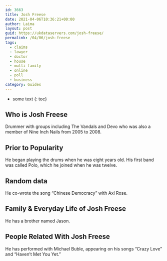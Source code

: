 ```yaml
---
id: 3663
title: Josh Freese
date: 2021-04-06T10:36:21+00:00
author: Laima
layout: post
guid: https://ukdataservers.com/josh-freese/
permalink: /04/06/josh-freese
tags:
  - claims
  - lawyer
  - doctor
  - house
  - multi family
  - online
  - poll
  - business
category: Guides
---
```


* some text
{: toc}


## Who is Josh Freese
                  
                  
                  
Drummer with groups including The Vandals and Devo who was also a member of Nine Inch Nails from 2005 to 2008.
                  
              
            
              
            
                
                
                
## Prior to Popularity
                  
                  
                  
He began playing the drums when he was eight years old. His first band was called Polo, which he joined when he was twelve.
                  
              
            
              
            
                
                
                
## Random data
                  
                  
                  
He co-wrote the song &#8220;Chinese Democracy&#8221; with Axl Rose.
                  
              
            
              
            
                
                
                
## Family & Everyday Life of Josh Freese
                  
                  
                  
He has a brother named Jason.
                  
              
            
              
            
                
                
                
## People Related With Josh Freese
                  
                  
                  
He has performed with Michael Buble, appearing on his songs &#8220;Crazy Love&#8221; and &#8220;Haven&#8217;t Met You Yet.&#8221;
                  
              
            
              
            
                
              
            
              
              
            
            
              
            
          
          
          